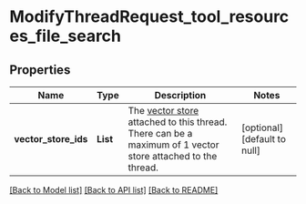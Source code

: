 # ModifyThreadRequest_tool_resources_file_search
## Properties

| Name | Type | Description | Notes |
|------------ | ------------- | ------------- | -------------|
| **vector\_store\_ids** | **List** | The [vector store](/docs/api-reference/vector-stores/object) attached to this thread. There can be a maximum of 1 vector store attached to the thread.  | [optional] [default to null] |

[[Back to Model list]](../README.md#documentation-for-models) [[Back to API list]](../README.md#documentation-for-api-endpoints) [[Back to README]](../README.md)

